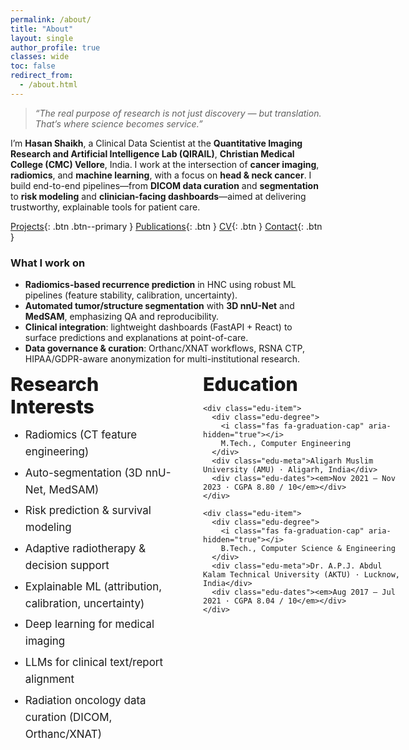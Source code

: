 ```yaml
---
permalink: /about/
title: "About"
layout: single
author_profile: true
classes: wide
toc: false
redirect_from:
  - /about.html
---
```


<style>
/* About page: two-column layout + typographic tweaks */
.about-two-col {
  display: grid;
  grid-template-columns: minmax(260px, 1fr) minmax(320px, 1fr);
  gap: 2.5rem 3rem;
  align-items: start;
  margin-top: .5rem;
}
@media (max-width: 860px) { .about-two-col { grid-template-columns: 1fr; } }

.section-title { font-weight: 800; font-size: 1.9rem; margin: 0 0 .75rem; }
.bullet-xl li { margin: .4rem 0; font-size: 1.06rem; line-height: 1.6; }

.edu-item { margin: 0 0 1.25rem; }
.edu-degree { font-weight: 700; font-size: 1.25rem; display: flex; gap: .55rem; align-items: baseline; }
.edu-degree i { opacity: .9; }
.edu-meta { color: #6b7280; margin: .1rem 0; }
.edu-dates { color: #374151; }
</style>



> *“The real purpose of research is not just discovery — but translation. That’s where science becomes service.”*

I’m **Hasan Shaikh**, a Clinical Data Scientist at the **Quantitative Imaging Research and Artificial Intelligence Lab (QIRAIL)**, **Christian Medical College (CMC) Vellore**, India. I work at the intersection of **cancer imaging**, **radiomics**, and **machine learning**, with a focus on **head & neck cancer**. I build end-to-end pipelines—from **DICOM data curation** and **segmentation** to **risk modeling** and **clinician-facing dashboards**—aimed at delivering trustworthy, explainable tools for patient care.

[Projects](/portfolio/){: .btn .btn--primary }
[Publications](/publications/){: .btn }
[CV](/cv/){: .btn }
[Contact](/contact/){: .btn }

### What I work on
- **Radiomics-based recurrence prediction** in HNC using robust ML pipelines (feature stability, calibration, uncertainty).
- **Automated tumor/structure segmentation** with **3D nnU-Net** and **MedSAM**, emphasizing QA and reproducibility.
- **Clinical integration**: lightweight dashboards (FastAPI + React) to surface predictions and explanations at point-of-care.
- **Data governance & curation**: Orthanc/XNAT workflows, RSNA CTP, HIPAA/GDPR-aware anonymization for multi-institutional research.

<!-- Two-column: Research Interests (left) • Education (right) -->
<div class="about-two-col" role="region" aria-label="Research interests and education">

  <section class="col">
    <h2 class="section-title">Research Interests</h2>
    <ul class="bullet-xl">
      <li>Radiomics (CT feature engineering)</li>
      <li>Auto-segmentation (3D nnU-Net, MedSAM)</li>
      <li>Risk prediction & survival modeling</li>
      <li>Adaptive radiotherapy & decision support</li>
      <li>Explainable ML (attribution, calibration, uncertainty)</li>
      <li>Deep learning for medical imaging</li>
      <li>LLMs for clinical text/report alignment</li>
      <li>Radiation oncology data curation (DICOM, Orthanc/XNAT)</li>
    </ul>
  </section>

  <section class="col">
    <h2 class="section-title">Education</h2>

    <div class="edu-item">
      <div class="edu-degree">
        <i class="fas fa-graduation-cap" aria-hidden="true"></i>
        M.Tech., Computer Engineering
      </div>
      <div class="edu-meta">Aligarh Muslim University (AMU) · Aligarh, India</div>
      <div class="edu-dates"><em>Nov 2021 – Nov 2023 · CGPA 8.80 / 10</em></div>
    </div>

    <div class="edu-item">
      <div class="edu-degree">
        <i class="fas fa-graduation-cap" aria-hidden="true"></i>
        B.Tech., Computer Science & Engineering
      </div>
      <div class="edu-meta">Dr. A.P.J. Abdul Kalam Technical University (AKTU) · Lucknow, India</div>
      <div class="edu-dates"><em>Aug 2017 – Jul 2021 · CGPA 8.04 / 10</em></div>
    </div>
  </section>

</div>
